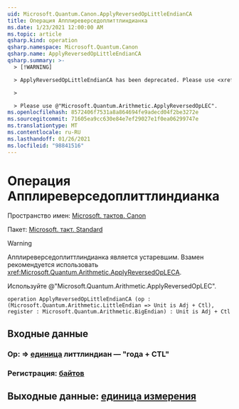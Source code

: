 ```yaml
---
uid: Microsoft.Quantum.Canon.ApplyReversedOpLittleEndianCA
title: Операция Апплиреверседоплиттлиндианка
ms.date: 1/23/2021 12:00:00 AM
ms.topic: article
qsharp.kind: operation
qsharp.namespace: Microsoft.Quantum.Canon
qsharp.name: ApplyReversedOpLittleEndianCA
qsharp.summary: >-
  > [!WARNING]

  > ApplyReversedOpLittleEndianCA has been deprecated. Please use <xref:Microsoft.Quantum.Arithmetic.ApplyReversedOpLECA> instead.

  >

  > Please use @"Microsoft.Quantum.Arithmetic.ApplyReversedOpLEC".
ms.openlocfilehash: 8572406f7531a8a864694fe9adecd04f2be3272e
ms.sourcegitcommit: 71605ea9cc630e84e7ef29027e1f0ea06299747e
ms.translationtype: MT
ms.contentlocale: ru-RU
ms.lasthandoff: 01/26/2021
ms.locfileid: "98841516"
---
```

# <a name="applyreversedoplittleendianca-operation"></a>Операция Апплиреверседоплиттлиндианка

Пространство имен: [Microsoft. тактов. Canon](xref:Microsoft.Quantum.Canon)

Пакет: [Microsoft. такт. Standard](https://nuget.org/packages/Microsoft.Quantum.Standard)


> [!WARNING]
> Апплиреверседоплиттлиндианка является устаревшим. Взамен рекомендуется использовать <xref:Microsoft.Quantum.Arithmetic.ApplyReversedOpLECA>.
>
> Используйте @"Microsoft.Quantum.Arithmetic.ApplyReversedOpLEC".



```qsharp
operation ApplyReversedOpLittleEndianCA (op : (Microsoft.Quantum.Arithmetic.LittleEndian => Unit is Adj + Ctl), register : Microsoft.Quantum.Arithmetic.BigEndian) : Unit is Adj + Ctl
```


## <a name="input"></a>Входные данные

### <a name="op--littleendian--unit--is-adj--ctl"></a>Op: [](xref:Microsoft.Quantum.Arithmetic.LittleEndian) => [единица](xref:microsoft.quantum.lang-ref.unit) литтлиндиан — "года + CTL"




### <a name="register--bigendian"></a>Регистрация: [байтов](xref:Microsoft.Quantum.Arithmetic.BigEndian)





## <a name="output--unit"></a>Выходные данные: [единица измерения](xref:microsoft.quantum.lang-ref.unit)

